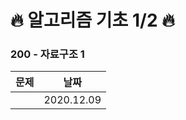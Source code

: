 # 🔥 알고리즘 기초 1/2 🔥

### 200 - 자료구조 1
| 문제  |                                   날짜                                  |
| :--: | :--------------------------------------------------------------------: |
|     |           2020.12.09         |

